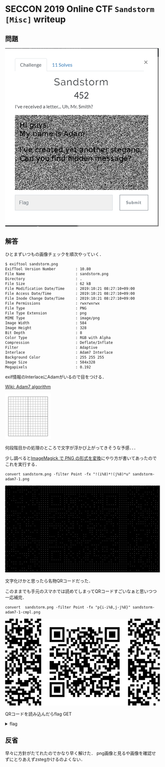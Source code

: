# SECCON 2019 Online CTF `Sandstorm [Misc]` writeup

## 問題
![Challenge](fig/Challenge.png)

## 解答

ひとまずいつもの画像チェックを順次やっていく．

```
$ exiftool sandstorm.png
ExifTool Version Number         : 10.80
File Name                       : sandstorm.png   
Directory                       : .
File Size                       : 62 kB
File Modification Date/Time     : 2019:10:21 08:27:10+09:00
File Access Date/Time           : 2019:10:21 08:27:10+09:00
File Inode Change Date/Time     : 2019:10:21 08:27:10+09:00
File Permissions                : rwxrwxrwx       
File Type                       : PNG
File Type Extension             : png
MIME Type                       : image/png       
Image Width                     : 584
Image Height                    : 328
Bit Depth                       : 8
Color Type                      : RGB with Alpha  
Compression                     : Deflate/Inflate 
Filter                          : Adaptive        
Interlace                       : Adam7 Interlace 
Background Color                : 255 255 255
Image Size                      : 584x328
Megapixels                      : 0.192
```
exif情報のInterlaceにAdamがいるので目をつける．

[Wiki: Adam7 algorithm](https://en.wikipedia.org/wiki/Adam7_algorithm)

![Adam](fig/Adam7_passes.gif)

何段階目かの処理のところで文字が浮かび上がってきそうな予感．．．

少し調べると[ImageMagick で PNG の形式を変換](https://blog.awm.jp/2016/01/26/png/)にやり方が書いてあったのでこれを実行する．


```
convert sandstorm.png -filter Point -fx "!(i%8)*!(j%8)*u" sandstorm-adam7-1.png
```
![adam7-1.png](fig/sandstorm-adam7-1.png)

文字化けかと思ったら名物QRコードだった．

このままでも手元のスマホでは読めてしまってQRコードすごいなぁと思いつつ一応補完．

```
convert  sandstorm.png -filter Point -fx "p{i-i%8,j-j%8}" sandstorm-adam7-1-cmpl.png
```
![adam7-1-cmpl.png](fig/sandstorm-adam7-1-cmpl.png)

QRコードを読み込んだらflag GET
<details><summary>flag</summary><div>
SECCON{p0nlMpzlCQ5AHol6ls}
</div></details>

## 反省
早々に方針がたてれたのでかなり早く解けた．
png画像と見るや画像を確認せずにとりあえずzstegかけるのよくない．
